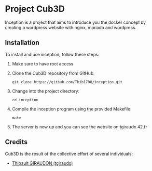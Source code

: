 # Project Cub3D

Inception is a project that aims to introduce you the docker concept by creating a wordpress website with nginx, mariadb and wordpress.

## Installation

To install and use inception, follow these steps:

1. Make sure to have root access

2. Clone the Cub3D repository from GitHub:
   ```
   git clone https://github.com/Thib1708/inception.git
   ```

3. Change into the project directory:
   ```
   cd inception
   ```

4. Compile the inception program using the provided Makefile:
   ```
   make
   ```

4. The server is now up and you can see the website on tgiraudo.42.fr

## Credits

Cub3D is the result of the collective effort of several individuals:

- [Thibault GIRAUDON (tgiraudo)](https://github.com/Thib1708)
